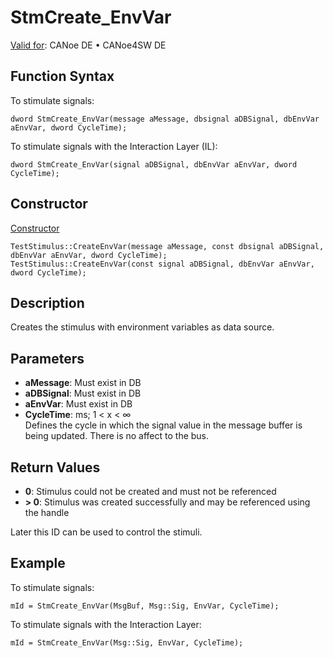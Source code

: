 # StmCreate_EnvVar

[Valid for](../../../Shared/FeatureAvailability.md): CANoe DE • CANoe4SW DE

## Function Syntax

To stimulate signals:

```
dword StmCreate_EnvVar(message aMessage, dbsignal aDBSignal, dbEnvVar aEnvVar, dword CycleTime);
```

To stimulate signals with the Interaction Layer (IL):

```
dword StmCreate_EnvVar(signal aDBSignal, dbEnvVar aEnvVar, dword CycleTime);
```

## Constructor

[Constructor](../../../Shared/CAPL/General/ClassesAndObjects.md)

```
TestStimulus::CreateEnvVar(message aMessage, const dbsignal aDBSignal, dbEnvVar aEnvVar, dword CycleTime);
TestStimulus::CreateEnvVar(const signal aDBSignal, dbEnvVar aEnvVar, dword CycleTime);
```

## Description

Creates the stimulus with environment variables as data source.

## Parameters

- **aMessage**: Must exist in DB
- **aDBSignal**: Must exist in DB
- **aEnvVar**: Must exist in DB
- **CycleTime**: ms; 1 \< x \< ∞  
  Defines the cycle in which the signal value in the message buffer is being updated. There is no affect to the bus.

## Return Values

- **0**: Stimulus could not be created and must not be referenced
- **\> 0**: Stimulus was created successfully and may be referenced using the handle

Later this ID can be used to control the stimuli.

## Example

To stimulate signals:

```
mId = StmCreate_EnvVar(MsgBuf, Msg::Sig, EnvVar, CycleTime);
```

To stimulate signals with the Interaction Layer:

```
mId = StmCreate_EnvVar(Msg::Sig, EnvVar, CycleTime);
```
